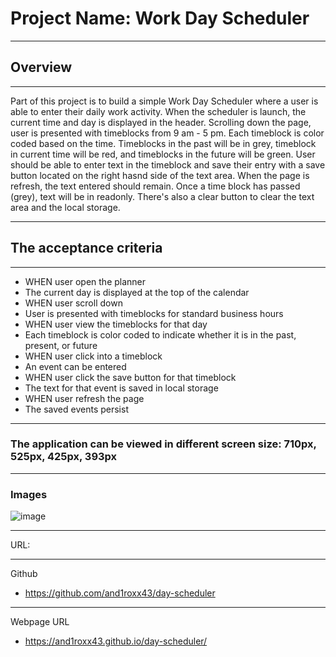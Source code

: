 # Project Name: Work Day Scheduler
___
## Overview
___
Part of this project is to build a simple Work Day Scheduler where a user is able to enter their daily work activity.
When the scheduler is launch, the current time and day is displayed in the header. 
Scrolling down the page, user is presented with timeblocks from 9 am - 5 pm. Each timeblock is color coded based on the time.
Timeblocks in the past will be in grey, timeblock in current time will be red, and timeblocks in the future will be green.
User should be able to enter text in the timeblock and save their entry with a save button located on the right hasnd side of the text area.
When the page is refresh, the text entered should remain.
Once a time block has passed (grey), text will be in readonly.
There's also a clear button to clear the text area and the local storage.
___
## The acceptance criteria
___

- WHEN user open the planner
- The current day is displayed at the top of the calendar
- WHEN user scroll down
- User is presented with timeblocks for standard business hours
- WHEN user view the timeblocks for that day
- Each timeblock is color coded to indicate whether it is in the past, present, or future
- WHEN user click into a timeblock
- An event can be entered
- WHEN user click the save button for that timeblock
- The text for that event is saved in local storage
- WHEN user refresh the page
- The saved events persist
___
### The application can be viewed in different screen size: 710px, 525px, 425px, 393px
___

### Images
![image](https://user-images.githubusercontent.com/14179472/112781016-c7b53300-9095-11eb-8f7b-097c9035aa37.png)

___

URL:
___
Github

- https://github.com/and1roxx43/day-scheduler

___

Webpage URL

- https://and1roxx43.github.io/day-scheduler/